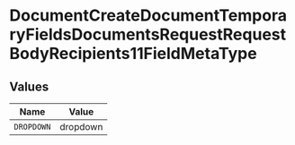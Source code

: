 # DocumentCreateDocumentTemporaryFieldsDocumentsRequestRequestBodyRecipients11FieldMetaType


## Values

| Name       | Value      |
| ---------- | ---------- |
| `DROPDOWN` | dropdown   |